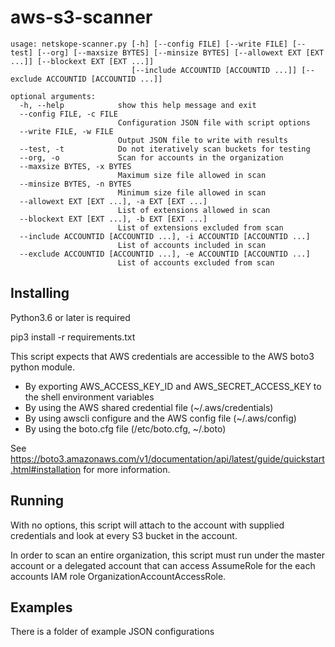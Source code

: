 # aws-s3-scanner

```
usage: netskope-scanner.py [-h] [--config FILE] [--write FILE] [--test] [--org] [--maxsize BYTES] [--minsize BYTES] [--allowext EXT [EXT ...]] [--blockext EXT [EXT ...]]
                           [--include ACCOUNTID [ACCOUNTID ...]] [--exclude ACCOUNTID [ACCOUNTID ...]]

optional arguments:
  -h, --help            show this help message and exit
  --config FILE, -c FILE
                        Configuration JSON file with script options
  --write FILE, -w FILE
                        Output JSON file to write with results
  --test, -t            Do not iteratively scan buckets for testing
  --org, -o             Scan for accounts in the organization
  --maxsize BYTES, -x BYTES
                        Maximum size file allowed in scan
  --minsize BYTES, -n BYTES
                        Minimum size file allowed in scan
  --allowext EXT [EXT ...], -a EXT [EXT ...]
                        List of extensions allowed in scan
  --blockext EXT [EXT ...], -b EXT [EXT ...]
                        List of extensions excluded from scan
  --include ACCOUNTID [ACCOUNTID ...], -i ACCOUNTID [ACCOUNTID ...]
                        List of accounts included in scan
  --exclude ACCOUNTID [ACCOUNTID ...], -e ACCOUNTID [ACCOUNTID ...]
                        List of accounts excluded from scan
```

## Installing

Python3.6 or later is required

pip3 install -r requirements.txt

This script expects that AWS credentials are accessible to the AWS boto3 python module.
* By exporting AWS_ACCESS_KEY_ID and AWS_SECRET_ACCESS_KEY to the shell environment variables
* By using the AWS shared credential file (~/.aws/credentials)
* By using awscli configure and the AWS config file (~/.aws/config)
* By using the boto.cfg file (/etc/boto.cfg, ~/.boto)

See https://boto3.amazonaws.com/v1/documentation/api/latest/guide/quickstart.html#installation for more information.

## Running

With no options, this script will attach to the account with supplied credentials and 
look at every S3 bucket in the account.

In order to scan an entire organization, this script must run under the master account or 
a delegated account that can access AssumeRole for the each accounts IAM role OrganizationAccountAccessRole.

## Examples

There is a folder of example JSON configurations
